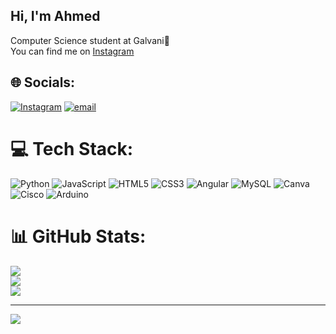 ## Hi, I'm Ahmed
Computer Science student at Galvani🧠
<br>
You can find me on [Instagram](https://www.instagram.com/ahmed.pryvv/)

## 🌐 Socials:
[![Instagram](https://img.shields.io/badge/Instagram-%23E4405F.svg?logo=Instagram&logoColor=white)](https://instagram.com/https://www.instagram.com/ahmed.pryvv/) [![email](https://img.shields.io/badge/Email-D14836?logo=gmail&logoColor=white)](mailto:abc94895@gmail.com) 

# 💻 Tech Stack:
![Python](https://img.shields.io/badge/python-3670A0?style=for-the-badge&logo=python&logoColor=ffdd54) ![JavaScript](https://img.shields.io/badge/javascript-%23323330.svg?style=for-the-badge&logo=javascript&logoColor=%23F7DF1E) ![HTML5](https://img.shields.io/badge/html5-%23E34F26.svg?style=for-the-badge&logo=html5&logoColor=white) ![CSS3](https://img.shields.io/badge/css3-%231572B6.svg?style=for-the-badge&logo=css3&logoColor=white) ![Angular](https://img.shields.io/badge/angular-%23DD0031.svg?style=for-the-badge&logo=angular&logoColor=white) ![MySQL](https://img.shields.io/badge/mysql-4479A1.svg?style=for-the-badge&logo=mysql&logoColor=white) ![Canva](https://img.shields.io/badge/Canva-%2300C4CC.svg?style=for-the-badge&logo=Canva&logoColor=white) ![Cisco](https://img.shields.io/badge/cisco-%23049fd9.svg?style=for-the-badge&logo=cisco&logoColor=black) ![Arduino](https://img.shields.io/badge/-Arduino-00979D?style=for-the-badge&logo=Arduino&logoColor=white)
# 📊 GitHub Stats:
![](https://github-readme-stats.vercel.app/api?username=crazymidoo&theme=default&hide_border=false&include_all_commits=false&count_private=false)<br/>
![](https://nirzak-streak-stats.vercel.app/?user=crazymidoo&theme=default&hide_border=false)<br/>
![](https://github-readme-stats.vercel.app/api/top-langs/?username=crazymidoo&theme=default&hide_border=false&include_all_commits=false&count_private=false&layout=compact)

---
[![](https://visitcount.itsvg.in/api?id=crazymidoo&icon=0&color=0)](https://visitcount.itsvg.in)

<!-- Proudly created with GPRM ( https://gprm.itsvg.in ) -->
